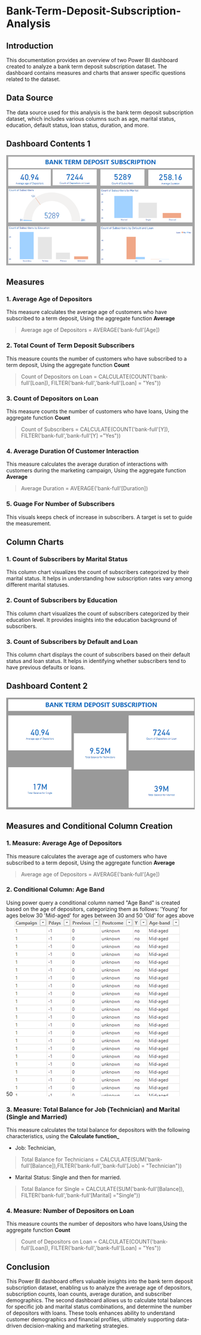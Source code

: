 # Bank-Term-Deposit-Subscription-Analysis
## Introduction
This documentation provides an overview of two Power BI dashboard created to analyze a bank term deposit subscription dataset. The dashboard contains measures and charts that answer specific questions related to the dataset.
## Data Source
The data source used for this analysis is the bank term deposit subscription dataset, which includes various columns such as age, marital status, education, default status, loan status, duration, and more.

## Dashboard Contents 1
![](https://github.com/AnietieJohnson/Bank-Term-Deposit-Subscription-Analysis/blob/main/Task%203.png)
## Measures
### 1. Average Age of Depositors
This measure calculates the average age of customers who have subscribed to a term deposit, Using the aggregate function **Average**
> Average age of Depositors = AVERAGE('bank-full'[Age]) 
### 2. Total Count of Term Deposit Subscribers
This measure counts the number of customers who have subscribed to a term deposit, Using the aggregate function **Count**
> Count of Depositors on Loan = CALCULATE(COUNT('bank-full'[Loan]), FILTER('bank-full','bank-full'[Loan] = "Yes"))
### 3. Count of Depositors on Loan
This measure counts the number of customers who have loans, Using the aggregate function **Count**
> Count of Subscribers = CALCULATE(COUNT('bank-full'[Y]), FILTER('bank-full','bank-full'[Y] ="Yes"))
### 4. Average Duration Of Customer Interaction
This measure calculates the average duration of interactions with customers during the marketing campaign,  Using the aggregate function **Average**
> Average Duration = AVERAGE('bank-full'[Duration])
### 5. Guage For Number of Subscribers
This visuals keeps check of increase in subscribers. A target is set to guide the measurement.
## Column Charts
### 1. Count of Subscribers by Marital Status
This column chart visualizes the count of subscribers categorized by their marital status. It helps in understanding how subscription rates vary among different marital statuses.
### 2. Count of Subscribers by Education
This column chart visualizes the count of subscribers categorized by their education level. It provides insights into the education background of subscribers.
### 3. Count of Subscribers by Default and Loan
This column chart displays the count of subscribers based on their default status and loan status. It helps in identifying whether subscribers tend to have previous defaults or loans.

## Dashboard Content 2
![](https://github.com/AnietieJohnson/Bank-Term-Deposit-Subscription-Analysis/blob/main/Task%204.png)
## Measures and Conditional Column Creation
### 1. Measure: Average Age of Depositors
This measure calculates the average age of customers who have subscribed to a term deposit,  Using the aggregate function **Average**
> Average age of Depositors = AVERAGE('bank-full'[Age])
### 2. Conditional Column: Age Band
Using power query a conditional column named "Age Band" is created based on the age of depositors, categorizing them as follows:
'Young' for ages below 30
'Mid-aged' for ages between 30 and 50
'Old' for ages above 50
![](https://github.com/AnietieJohnson/Bank-Term-Deposit-Subscription-Analysis/blob/main/New%20Column.png)
### 3. Measure: Total Balance for Job (Technician) and Marital (Single and Married)
This measure calculates the total balance for depositors with the following characteristics, using the **Calculate function_**
- Job: Technician, 
>Total Balance for Technicians = CALCULATE(SUM('bank-full'[Balance]),FILTER('bank-full','bank-full'[Job] = "Technician")) 
- Marital Status: Single and then for married.
>Total Balance for Single = CALCULATE(SUM('bank-full'[Balance]), FILTER('bank-full','bank-full'[Marital] ="Single"))
### 4. Measure: Number of Depositors on Loan
This measure counts the number of depositors who have loans,Using the aggregate function **Count** 
> Count of Depositors on Loan = CALCULATE(COUNT('bank-full'[Loan]), FILTER('bank-full','bank-full'[Loan] = "Yes"))

## Conclusion
This Power BI dashboard offers valuable insights into the bank term deposit subscription dataset, enabling us to analyze the average age of depositors, subscription counts, loan counts, average duration, and subscriber demographics. The second dashboard allows us to calculate total balances for specific job and marital status combinations, and determine the number of depositors with loans. These tools enhances ability to understand customer demographics and financial profiles, ultimately supporting data-driven decision-making and marketing strategies.
